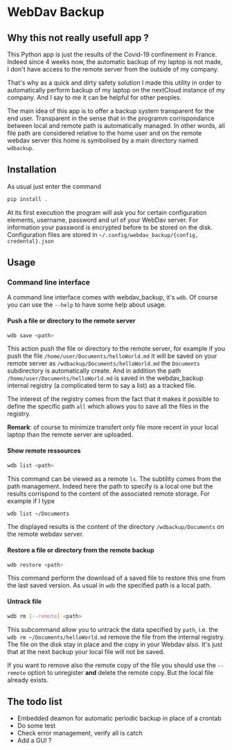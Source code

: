 # WebDav Backup 

## Why this not really usefull app ?

This Python app is just the results of the Covid-19 confinement in France. Indeed since 4 weeks now, the automatic backup of my laptop is not made, I don't have access to the remote server from the outside of my company. 

That's why as a quick and dirty safety solution I made this utility in order to automatically perform backup of my laptop on the nextCloud instance of my company. And I say to me it can be helpful for other peoples. 


The main idea of this app is to offer a backup system transparent for the end user. Transparent in the sense that in the programm corrispondance between local and remote path is automatically managed. In other words, all file path are considered relative to the home user and on the remote webdav server this home is symbolised by a main directory named `wdbackup`.  

## Installation 

As usual just enter the command 

```bash 
pip install . 
```

At its first execution the program will ask you for certain configuration elements, username, password and url of your WebDav server. For information your password is encrypted before to be stored on the disk. Configuration files are stored in `~/.config/webdav_backup/{config, credental}.json`

## Usage 

### Command line interface 

A command line interface comes with webdav_backup, it's `wdb`. Of course you can use the `--help` to have some help about usage. 

#### Push a file or directory to the remote server 

```bash 
wdb save <path>
```

This action push the file or directory to the remote server, for example if you push the file `/home/user/Documents/helloWorld.md` it will be saved on your remote server as `/wdbackup/Documents/helloWorld.md` the `Documents` subdirectory is automatically create. And in addition the path `/home/user/Documents/helloWorld.md` is saved in the webdav_backup internal registry (a complicated term to say a list) as a tracked file. 

The interest of the registry comes from the fact that it makes it possible to define the specific path `all` which allows you to save all the files in the registry.

**Remark**: of course to minimize transfert only file more recent in your local laptop than the remote server are uploaded.

#### Show remote ressources

```bash
wdb list <path>
```

This command can be viewed as a remote `ls`. The subtility comes from the path management. Indeed here the path to specify is a local one but the results corrispond to the content of the associated remote storage. For example if I type 

```bash 
wdb list ~/Documents
```

The displayed results is the content of the directory `/wdbackup/Documents` on the remote webdav server.

#### Restore a file or directory from the remote backup 

```bash
wdb restore <path>
```

This command perform the download of a saved file to restore this one from the last saved version. As usual in `wdb` the specified path is a local path.

#### Untrack file 

```bash 
wdb rm [--remote] <path>
```

This subcommand allow you to untrack the data specified by `path`, i.e. the `wdb rm ~/Documents/helloWorld.md` remove the file from the internal registry. The file on the disk stay in place and the copy in your Webdav also. It's just that at the next backup your local file will not be saved.

If you want to remove also the remote copy of the file you should use the `--remote` option to unregister **and** delete the remote copy. But the local file already exists. 


## The todo list

* Embedded deamon for automatic periodic backup in place of a crontab
* Do some test 
* Check error management, verify all is catch 
* Add a GUI ? 

